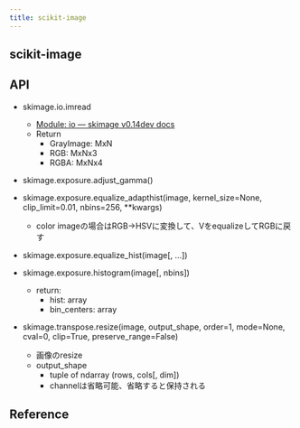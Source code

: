 ```yaml
---
title: scikit-image
---
```


## scikit-image

## API

* skimage.io.imread
    * [Module: io — skimage v0.14dev docs](http://scikit-image.org/docs/dev/api/skimage.io.html#skimage.io.imread)
    * Return
        * GrayImage: MxN
        * RGB: MxNx3
        * RGBA: MxNx4

* skimage.exposure.adjust_gamma()
* skimage.exposure.equalize_adapthist(image, kernel_size=None, clip_limit=0.01, nbins=256, **kwargs)
    * color imageの場合はRGB->HSVに変換して、VをequalizeしてRGBに戻す
* skimage.exposure.equalize_hist(image[, …])
* skimage.exposure.histogram(image[, nbins])
    * return:
        * hist: array
        * bin_centers: array

* skimage.transpose.resize(image, output_shape, order=1, mode=None, cval=0, clip=True, preserve_range=False)
    * 画像のresize
    * output_shape
        * tuple of ndarray (rows, cols[, dim])
        * channelは省略可能、省略すると保持される

## Reference

